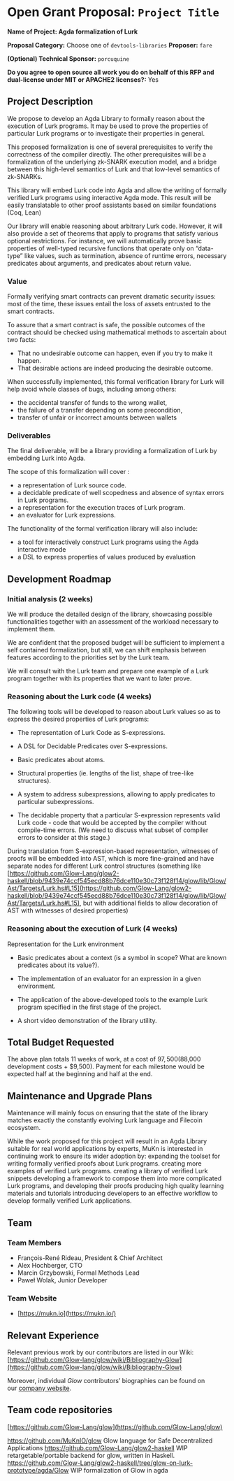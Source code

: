 # Open Grant Proposal: `Project Title`

**Name of Project: Agda formalization of Lurk**

**Proposal Category:** Choose one of `devtools-libraries`
**Proposer:** `fare`

**(Optional) Technical Sponsor:** `porcuquine`

**Do you agree to open source all work you do on behalf of this RFP and dual-license under MIT or APACHE2 licenses?:** Yes

## Project Description

We propose to develop an Agda Library to formally reason about the execution of Lurk programs. It may be used to prove the properties of particular Lurk programs or to investigate their properties in general.

This proposed formalization is one of several prerequisites to verify the correctness of the compiler directly. The other prerequisites will be a formalization of the underlying zk-SNARK execution model, and a bridge between this high-level semantics of Lurk and that low-level semantics of zk-SNARKs.

This library will embed Lurk code into Agda and allow the writing of formally verified Lurk programs using interactive Agda mode. This result will be easily translatable to other proof assistants based on similar foundations (Coq, Lean)

Our library will enable reasoning about arbitrary Lurk code. However, it will also provide a set of theorems that apply to programs that satisfy various optional restrictions. For instance, we will automatically prove basic properties of well-typed recursive functions that operate only on “data-type” like values, such as termination, absence of runtime errors, necessary predicates about arguments, and predicates about return value.

### Value

Formally verifying smart contracts can prevent dramatic security issues: most of the time, these issues entail the loss of assets entrusted to the smart contracts.

To assure that a smart contract is safe, the possible outcomes of the contract should be checked using mathematical methods to ascertain about two facts:

-   That no undesirable outcome can happen, even if you try to make it happen.
-   That desirable actions are indeed producing the desirable outcome.
   
When successfully implemented, this formal verification library for Lurk will help avoid whole classes of bugs, including among others:  
  
-   the accidental transfer of funds to the wrong wallet,    
-   the failure of a transfer depending on some precondition,
-   transfer of unfair or incorrect amounts between wallets


### Deliverables

The final deliverable, will be a library providing a formalization of Lurk by embedding Lurk into Agda.

The scope of this formalization will cover :
- a representation of Lurk source code.
- a decidable predicate of well scopedness and absence of syntax errors in Lurk programs.
- a representation for the execution traces of Lurk program.
- an evaluator for Lurk expressions.

The functionality of the formal verification library will also include:
- a tool for interactively construct Lurk programs using the Agda interactive mode
- a DSL to express properties of values produced by evaluation


## Development Roadmap

### Initial analysis (2 weeks)
  
We will produce the detailed design of the library, showcasing possible functionalities together with an assessment of the workload necessary to implement them.
    
We are confident that the proposed budget will be sufficient to implement a self contained formalization, but still, we can shift emphasis between features according to the priorities set by the Lurk team.
    
We will consult with the Lurk team and prepare one example of a Lurk program together with its properties that we want to later prove.
    

### Reasoning about the Lurk code (4 weeks)
  
The following tools will be developed to reason about Lurk values so as to express the desired properties of Lurk programs:

- The representation of Lurk Code as S-expressions.

- A DSL for Decidable Predicates over S-expressions.

- Basic predicates about atoms.

- Structural properties (ie. lengths of the list, shape of tree-like structures).

- A system to address subexpressions, allowing to apply predicates to particular subexpressions.

- The decidable property that a particular S-expression represents valid Lurk code - code that would be accepted by the compiler without compile-time errors. (We need to discuss what subset of compiler errors to consider at this stage.)
    
During translation from S-expression-based representation, witnesses of proofs will be embedded into AST, which is more fine-grained and have separate nodes for different Lurk control structures (something like [https://github.com/Glow-Lang/glow2-haskell/blob/9439e74ccf545ecd88b76dce110e30c73f128f14/glow/lib/Glow/Ast/Targets/Lurk.hs#L15](https://github.com/Glow-Lang/glow2-haskell/blob/9439e74ccf545ecd88b76dce110e30c73f128f14/glow/lib/Glow/Ast/Targets/Lurk.hs#L15), but with additional fields to allow decoration of AST with witnesses of desired properties)

### Reasoning about the execution of Lurk (4 weeks)

Representation for the Lurk environment

- Basic predicates about a context (is a symbol in scope? What are known predicates about its value?).

- The implementation of an evaluator for an expression in a given environment.

- The application of the above-developed tools to the example Lurk program specified in the first stage of the project.

- A short video demonstration of the library utility.


## Total Budget Requested
The above plan totals 11 weeks of work, at a cost of $97,500 ($88,000 development costs + $9,500).
Payment for each milestone would be expected half at the beginning and half at the end.

## Maintenance and Upgrade Plans

Maintenance will mainly focus on ensuring that the state of the library matches exactly the constantly evolving Lurk language and Filecoin ecosystem.

While the work proposed for this project will result in an Agda Library suitable for real world applications by experts, MuKn is interested in continuing work to ensure its wider adoption by:
expanding the toolset for writing formally verified proofs about Lurk programs.
creating more examples of verified Lurk programs.
creating a library of verified Lurk snippets
developing a framework to compose them into more complicated Lurk programs, and developing their proofs
producing high quality learning materials and tutorials introducing developers to an effective workflow to develop formally verified Lurk applications.


## Team

### Team Members

-   François-René Rideau, President & Chief Architect
-   Alex Hochberger, CTO
-   Marcin Grzybowski, Formal Methods Lead
-   Paweł Wolak, Junior Developer

### Team Website

-   [https://mukn.io](https://mukn.io/)

## Relevant Experience

Relevant previous work by our contributors are listed in our Wiki:  
[https://github.com/Glow-lang/glow/wiki/Bibliography-Glow](https://github.com/Glow-lang/glow/wiki/Bibliography-Glow)

Moreover, individual  _Glow_  contributors’ biographies can be found on  
our  [company website](https://mukn.io/our-team/).

## Team code repositories
[https://github.com/Glow-Lang/glow](https://github.com/Glow-Lang/glow)

https://github.com/MuKnIO/glow
Glow language for Safe Decentralized Applications
https://github.com/Glow-Lang/glow2-haskell
WIP retargetable/portable backend for glow, written in Haskell.
https://github.com/Glow-Lang/glow2-haskell/tree/glow-on-lurk-prototype/agda/Glow
WIP formalization of Glow in agda
